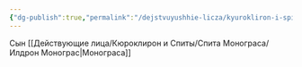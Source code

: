 ```yaml
---
{"dg-publish":true,"permalink":"/dejstvuyushhie-licza/kyurokliron-i-spity/spita-monograsa/monrid/","dgPassFrontmatter":true}
---
```



Сын [[Действующие лица/Кюроклирон и Спиты/Спита Монограса/Илдрон Монограс\|Монограса]]